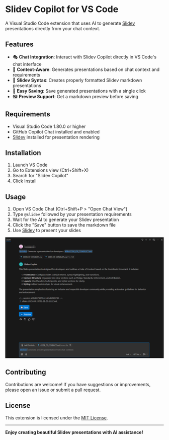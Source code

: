 # Slidev Copilot for VS Code

<!-- ![Slidev Copilot Logo](media/icon.svg) -->

A Visual Studio Code extension that uses AI to generate [Slidev](https://sli.dev/) presentations directly from your chat context.

## Features

- 🎭 **Chat Integration**: Interact with Slidev Copilot directly in VS Code's chat interface
- 🚀 **Context-Aware**: Generates presentations based on chat context and requirements
- 📝 **Slidev Syntax**: Creates properly formatted Slidev markdown presentations
- 💾 **Easy Saving**: Save generated presentations with a single click
- 🖼️ **Preview Support**: Get a markdown preview before saving

## Requirements

- Visual Studio Code 1.80.0 or higher
- GitHub Copilot Chat installed and enabled
- [Slidev](https://sli.dev/) installed for presentation rendering

## Installation

1. Launch VS Code
2. Go to Extensions view (Ctrl+Shift+X)
3. Search for "Slidev Copilot"
4. Click Install

## Usage

1. Open VS Code Chat (Ctrl+Shift+P > "Open Chat View")
2. Type `@slidev` followed by your presentation requirements
3. Wait for the AI to generate your Slidev presentation
4. Click the "Save" button to save the markdown file
5. Use [Slidev](https://sli.dev/) to present your slides

![Usage](media/usage.jpg)


## Contributing

Contributions are welcome! If you have suggestions or improvements, please open an issue or submit a pull request.

## License

This extension is licensed under the [MIT License](LICENSE).

---

**Enjoy creating beautiful Slidev presentations with AI assistance!**